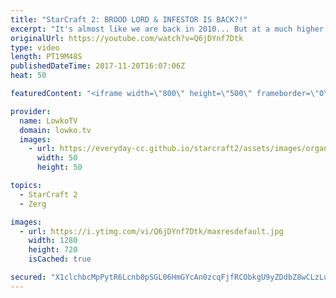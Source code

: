 ```yaml
---
title: "StarCraft 2: BROOD LORD & INFESTOR IS BACK?!"
excerpt: "It's almost like we are back in 2010... But at a much higher level. Subscribe for more videos: http://lowko.tv/youtube Zest vs Solar: https://www.youtube.com/watch?v=Bj6749fN7ag  In this match between Scarlett and Zest, Scarlett decides to focus on a very defensive style. She defends pushes with Hydra"
originalUrl: https://youtube.com/watch?v=Q6jDYnf7Dtk
type: video
length: PT19M48S
publishedDateTime: 2017-11-20T16:07:06Z
heat: 50

featuredContent: "<iframe width=\"800\" height=\"500\" frameborder=\"0\" src=\"https://www.youtube.com/embed/Q6jDYnf7Dtk\" allow=\"accelerometer; autoplay; encrypted-media; gyroscope; picture-in-picture\" allowfullscreen></iframe>"

provider:
  name: LowkoTV
  domain: lowko.tv
  images:
    - url: https://everyday-cc.github.io/starcraft2/assets/images/organizations/lowko.tv-50x50.jpg
      width: 50
      height: 50

topics:
  - StarCraft 2
  - Zerg

images:
  - url: https://i.ytimg.com/vi/Q6jDYnf7Dtk/maxresdefault.jpg
    width: 1280
    height: 720
    isCached: true

secured: "X1clchbcMpPytR6Lcnb0pSGL06HmGYcAn0zcqFjfRCObkgU9yZDdbZ8wCLzLuAqsDq7BN5VLSAfbGYEGop8Ps2DYTwzTZXCzLsxIuxP4hdS0Ny+SiKm5o3xVdulB5digY8nRV15iRUPsDPYUgxMbUdrnDx+B+gO3pZpQYylcVtgVUWvbdzZDbHU4zAioyreous6AiaEaMx4uLyE8Dxy8ii4bKh6NucwYsHCvkt86Klk8nKqg+0/oj99IIVKzI89coSCvBSudwp5CihOKiBYvWfwMJ+6LqXPckSukAm78XHDutecmoBxANYo5o5bG3hSyHMaYm/ttekIrsqf5qgBFxJoDOeQjelMVCsNnATUicMBIYrYsg4SSY2FayYqbYZaiByPwviFQHJmxGS8C5WbCV8IOufPTxiPtukqDaANeFPk=;rCJNOkYSKu+nmyFmBXXOMA=="
---
```


